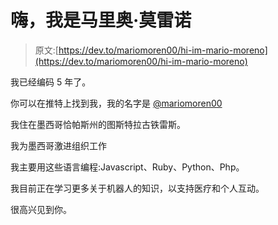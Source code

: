 # 嗨，我是马里奥·莫雷诺

> 原文:[https://dev.to/mariomoren00/hi-im-mario-moreno](https://dev.to/mariomoren00/hi-im-mario-moreno)

我已经编码 5 年了。

你可以在推特上找到我，我的名字是 [@mariomoren00](https://twitter.com/mariomoren00)

我住在墨西哥恰帕斯州的图斯特拉古铁雷斯。

我为墨西哥激进组织工作

我主要用这些语言编程:Javascript、Ruby、Python、Php。

我目前正在学习更多关于机器人的知识，以支持医疗和个人互动。

很高兴见到你。